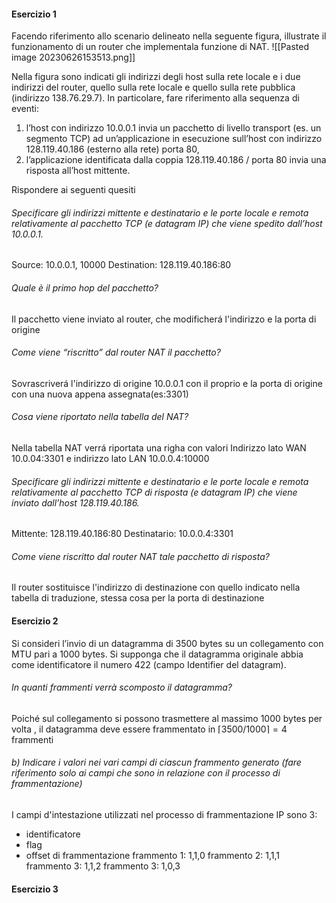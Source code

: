 #### Esercizio 1
Facendo riferimento allo scenario delineato nella seguente figura, illustrate il funzionamento di un router che implementala funzione di NAT.
![[Pasted image 20230626153513.png]]

Nella figura sono indicati gli indirizzi degli host sulla rete locale e i due indirizzi del router, quello sulla rete locale e quello sulla rete pubblica (indirizzo 138.76.29.7). 
In particolare, fare riferimento alla sequenza di eventi:
1. l’host con indirizzo 10.0.0.1 invia un pacchetto di livello transport (es. un segmento TCP) ad un’applicazione in esecuzione sull’host con indirizzo 128.119.40.186 (esterno alla rete) porta 80, 
2. l’applicazione identificata dalla coppia 128.119.40.186 / porta 80 invia una risposta all’host mittente.

Rispondere ai seguenti quesiti
###### Specificare gli indirizzi mittente e destinatario e le porte locale e remota relativamente al pacchetto TCP (e datagram IP) che viene spedito dall’host 10.0.0.1.
Source: 10.0.0.1, 10000
Destination: 128.119.40.186:80
###### Quale è il primo hop del pacchetto?
Il pacchetto viene inviato al router, che modificherá l'indirizzo e la porta di origine
###### Come viene “riscritto” dal router NAT il pacchetto?
Sovrascriverá l'indirizzo di origine 10.0.0.1 con il proprio e la porta di origine con una nuova appena assegnata(es:3301)
###### Cosa viene riportato nella tabella del NAT?
Nella tabella NAT verrá riportata una righa con valori Indirizzo lato WAN 10.0.04:3301 e indirizzo lato LAN 10.0.0.4:10000
###### Specificare gli indirizzi mittente e destinatario e le porte locale e remota relativamente al pacchetto TCP di risposta (e datagram IP) che viene inviato dall’host 128.119.40.186.
Mittente: 128.119.40.186:80
Destinatario: 10.0.0.4:3301
###### Come viene riscritto dal router NAT tale pacchetto di risposta?
Il router sostituisce l'indirizzo di destinazione con quello indicato nella tabella di traduzione, stessa cosa per la porta di destinazione

#### Esercizio 2
Si consideri l’invio di un datagramma di 3500 bytes su un collegamento con MTU pari a 1000 bytes. 
Si supponga che il datagramma originale abbia come identificatore il numero 422 (campo Identifier del datagram). 
###### In quanti frammenti verrà scomposto il datagramma? 
Poiché sul collegamento si possono trasmettere al massimo 1000 bytes per volta , il datagramma deve essere frammentato in $\lceil3500/1000\rceil=4$ frammenti 
###### b) Indicare i valori nei vari campi di ciascun frammento generato (fare riferimento solo ai campi che sono in relazione con il processo di frammentazione)
I campi d'intestazione utilizzati nel processo di frammentazione IP sono 3:
- identificatore 
- flag
- offset di frammentazione
frammento 1: 1,1,0
frammento 2: 1,1,1
frammento 3: 1,1,2
frammento 3: 1,0,3

#### Esercizio 3